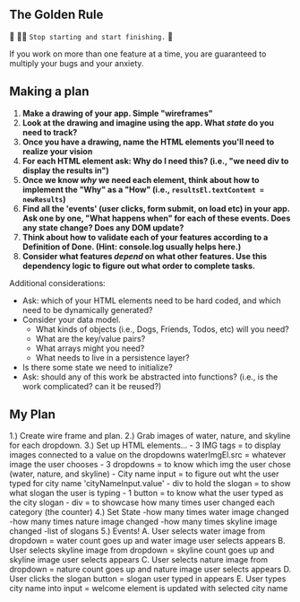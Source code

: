 ## The Golden Rule

🦸 🦸‍♂️ `Stop starting and start finishing.` 🏁

If you work on more than one feature at a time, you are guaranteed to multiply your bugs and your anxiety.

## Making a plan

1) **Make a drawing of your app. Simple "wireframes"**
1) **Look at the drawing and imagine using the app. What _state_ do you need to track?**
1) **Once you have a drawing, name the HTML elements you'll need to realize your vision**
1) **For each HTML element ask: Why do I need this? (i.e., "we need div to display the results in")**
1) **Once we know _why_ we need each element, think about how to implement the "Why" as a "How" (i.e., `resultsEl.textContent = newResults`)**
1) **Find all the 'events' (user clicks, form submit, on load etc) in your app. Ask one by one, "What happens when" for each of these events. Does any state change? Does any DOM update?**
1) **Think about how to validate each of your features according to a Definition of Done. (Hint: console.log usually helps here.)**
1) **Consider what features _depend_ on what other features. Use this dependency logic to figure out what order to complete tasks.**

Additional considerations:

- Ask: which of your HTML elements need to be hard coded, and which need to be dynamically generated?
- Consider your data model.
  - What kinds of objects (i.e., Dogs, Friends, Todos, etc) will you need?
  - What are the key/value pairs?
  - What arrays might you need?
  - What needs to live in a persistence layer?
- Is there some state we need to initialize?
- Ask: should any of this work be abstracted into functions? (i.e., is the work complicated? can it be reused?)

## My Plan

1.) Create wire frame and plan.
2.) Grab images of water, nature, and skyline for each dropdown.
3.) Set up HTML elements...
    - 3 IMG tags = to display images connected to a value on the dropdowns
    waterImgEl.src = whatever image the user chooses
    - 3 dropdowns = to know which img the user chose (water, nature, and skyline)
    - City name input = to figure out wht the user typed for city name
    'cityNameInput.value'
    - div to hold the slogan = to show what slogan the user is typing
    - 1 button = to know what the user typed as the city slogan
    - div = to showcase how many times user changed each category (the counter)
4.) Set State
    -how many times water image changed
    -how many times nature image  changed
    -how many times skyline image changed
    -list of slogans
5.) Events!
    A. User selects water image from dropdown = water count goes up and water image user selects appears
    B. User selects skyline image from dropdown = skyline count goes up and skyline image user selects appears
    C. User selects nature image from dropdown = nature count goes up and nature image user selects appears
    D. User clicks the slogan button = slogan user typed in appears
    E. User types city name into input = welcome element is updated with selected city name
